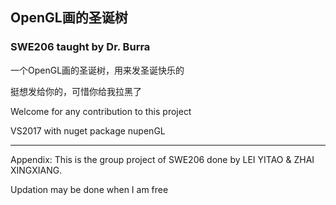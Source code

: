 ## OpenGL画的圣诞树

### SWE206 taught by Dr. Burra

一个OpenGL画的圣诞树，用来发圣诞快乐的

挺想发给你的，可惜你给我拉黑了

Welcome for any contribution to this project

VS2017 with nuget package nupenGL

---

Appendix: This is the group project of SWE206 done by LEI YITAO & ZHAI XINGXIANG.

Updation may be done when I am free
